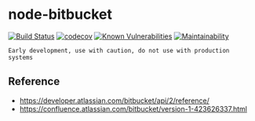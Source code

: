 # node-bitbucket

[![Build Status](https://travis-ci.org/mysimplebudget/node-bitbucket.svg?branch=master)](https://travis-ci.org/mysimplebudget/node-bitbucket)
[![codecov](https://codecov.io/gh/mysimplebudget/node-bitbucket/branch/master/graph/badge.svg)](https://codecov.io/gh/mysimplebudget/node-bitbucket)
[![Known Vulnerabilities](https://snyk.io/test/github/mysimplebudget/node-bitbucket/badge.svg?targetFile=package.json)](https://snyk.io/test/github/mysimplebudget/node-bitbucket?targetFile=package.json)
[![Maintainability](https://api.codeclimate.com/v1/badges/d7a4a8dbc17466a99ec1/maintainability)](https://codeclimate.com/github/mysimplebudget/node-bitbucket/maintainability)

`Early development, use with caution, do not use with production systems`

## Reference
* https://developer.atlassian.com/bitbucket/api/2/reference/
* https://confluence.atlassian.com/bitbucket/version-1-423626337.html
